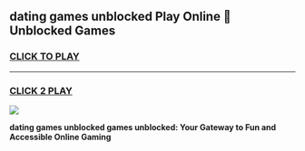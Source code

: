 
## dating games unblocked Play Online 👋 Unblocked Games
<h3>
<a href="https://premium.freeplayer.one?title=dating_games_unblocked&ref=19F">CLICK TO PLAY</a></h3>
<hr>

<h3>
<a href="https://premium.freeplayer.one?title=dating_games_unblocked&ref=19F">CLICK 2 PLAY</a>
  
</h3>

<a href="https://premium.freeplayer.one?title=dating_games_unblocked&ref=19F"><img src="https://clearcache.store/games.png"></a>


**dating games unblocked games unblocked: Your Gateway to Fun and Accessible Online Gaming**
